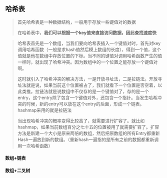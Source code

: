 ## 哈希表

> 首先哈希表是一种数据结构，一般用于存放一些键值对的数据
>
> 在哈希表中，**我们可以根据一个key值来直接访问数据，因此查找速度快**

> 哈希表首先是一个数组，当我们要向哈希表插入一个键值对时，首先对key调用哈希函数（一般是求hash值然后模上数组的长度），得到一个值，这个值就是他在数组中存放位置的下标。当不同的键值对调用哈希函数产生的值一样时，就出现了哈希冲突。因为数组中的一个位置之能存放一个键值对啊。
>
> 这时就引入了哈希冲突的解决方法，一是开放寻址法，二是拉链法。开放寻址法就是说，如果当前这个位置被占了，我们就看下一个位置是否空着，以此类推。拉链法就是说数组中不仅存的是一个键值对了，存的是一个entry，这个entry除了包含一个键值对外，还包含一个指针。当发生哈希冲突的时候，新的entry可以放在这个entry的后面，形成一个链表。hashmap采用的就是拉链法
>
> 当出现哈希冲突的概率变得比较高了，就需要进行扩容了。就比如hashmap，如果当前数组百分之七十五的位置被用了就需要扩容了。扩容方法是新建一个大小是原来两倍的数组，然后把原数组的所有Entry都重新Hash一遍放到新的数组。（重新hash一遍指的是所有之前的数据都重新调用一次哈希函数）





> 

#### 数组+链表



#### 数组+二叉树